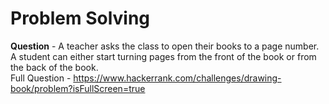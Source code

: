 # Problem Solving

**Question** - A teacher asks the class to open their books to a page number. A student can either start turning pages from the front of the book or from the back of the book.  
Full Question - https://www.hackerrank.com/challenges/drawing-book/problem?isFullScreen=true

